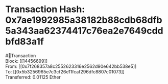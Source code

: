 
Transaction Hash: 0x7ae1992985a38182b88cdb68dfb5a343aa62374417c76ea2e7649cddbfd83a1f
====================================================================================
  
#💸Transaction  
Block: [[14456699]]  
From: [[0x7f268357a8c2552623316e2562d90e642bb538e5]]  
To: [[0x5b3256965e7c3cf26e11fcaf296dfc8807c01073]]  
Transferred: 0.01125 Ether